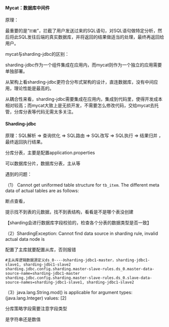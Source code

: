 #### Mycat：数据库中间件

原理：

最重要的是“`拦截`”，拦截了用户发送过来的SQL语句，对SQL语句做特定分析，然后将此SQL发往后端的真实数据库，并将返回的结果做适当的处理，最终再返回给用户。





mycat与sharding-jdbc的区别：

sharding-jdbc作为一个组件集成在应用内，而mycat则作为一个独立的应用需要单独部署。

从架构上看sharding-jdbc更符合分布式架构的设计，直连数据库，没有中间应用，理论性能是最高的。

从耦合性来看，sharding-jdbc需要集成在应用内，集成到代码里，使得开发成本相对较高；而mycat大致上是无损开发，不需要怎么修改代码，交给mycat去托管，分库分表等代码无需太多关注。



#### Sharding-jdbc

原理：SQL解析 => 查询优化 => SQL路由 => SQL改写 => SQL执行 => 结果归并 ，最终返回执行结果。



分库分表，主要是配置application.properties

可以数据库分片，数据库分表，主从等



遇到的问题：

（1） Cannot get uniformed table structure for `tb_item`. The different meta data of actual tables are as follows:

断点查看，

提示找不到表的元数据，找不到表结构，看看是不是哪个表没创建

【sharding会进行数据库字段校验的，检查各个分表的数据类型是否一致】



（2）ShardingException: Cannot find data source in sharding rule, invalid actual data node is

配置了主库就要配置从库，否则报错

```properties
#主从库逻辑数据源定义ds_0----》sharding-jdbc1-master，sharding-jdbc1-slave1, sharding-jdbc1-slave2
sharding.jdbc.config.sharding.master-slave-rules.ds_0.master-data-source-name=sharding-jdbc1-master
sharding.jdbc.config.sharding.master-slave-rules.ds_0.slave-data-source-names=sharding-jdbc1-slave1, sharding-jdbc1-slave2
```



（3）java.lang.String.mod() is applicable for argument types: (java.lang.Integer) values: [2]

分库策略字段需要注意字段类型

是字符串还是数值


